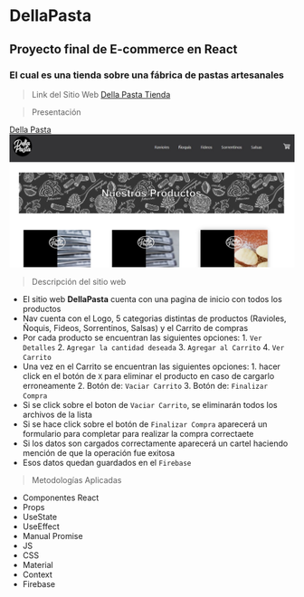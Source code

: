 
# DellaPasta

## Proyecto final de E-commerce en React 

### El cual es una tienda sobre una fábrica de pastas artesanales

>Link del Sitio Web
[Della Pasta Tienda](https://dellapasta.netlify.app/#/ )

>Presentación



[Della Pasta](https://dellapasta.netlify.app/#/ )
![web site Della Pasta](./public/website.jpg)

>Descripción del sitio web
* El sitio web **DellaPasta** cuenta con una pagina de inicio  con todos los productos
* Nav cuenta con el Logo, 5 categorias distintas de productos (Ravioles, Ñoquis, Fideos, Sorrentinos, Salsas) y el Carrito de compras
* Por cada producto se encuentran las siguientes opciones:
            1. ```Ver Detalles```
            2. ```Agregar la cantidad deseada``` 
            3. ```Agregar al Carrito```
            4. ```Ver Carrito```
* Una vez en el Carrito se encuentran las siguientes opciones:
            1.  hacer click en el botón de ```X``` para eliminar el producto en caso de cargarlo erroneamente
            2. Botón de: ```Vaciar Carrito```
            3. Botón de: ```Finalizar Compra ```
* Si se click sobre el boton de ```Vaciar Carrito```, se eliminarán todos los archivos de la lista
* Si se hace click sobre el botón de ```Finalizar Compra``` aparecerá un formulario para completar para realizar la compra correctaete
* Si los datos son cargados correctamente aparecerá un cartel haciendo mención de que la operación fue exitosa
* Esos datos quedan guardados en el ```Firebase```


>Metodologías Aplicadas
* Componentes React
* Props
* UseState
* UseEffect
* Manual Promise
* JS
* CSS
* Material
* Context
* Firebase

